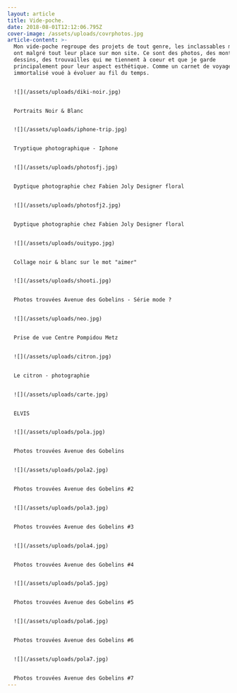 ```yaml
---
layout: article
title: Vide-poche.
date: 2018-08-01T12:12:06.795Z
cover-image: /assets/uploads/covrphotos.jpg
article-content: >-
  Mon vide-poche regroupe des projets de tout genre, les inclassables mais qui
  ont malgré tout leur place sur mon site. Ce sont des photos, des montages, des
  dessins, des trouvailles qui me tiennent à coeur et que je garde
  principalement pour leur aspect esthétique. Comme un carnet de voyage
  immortalisé voué à évoluer au fil du temps.


  ![](/assets/uploads/diki-noir.jpg)


  Portraits Noir & Blanc 


  ![](/assets/uploads/iphone-trip.jpg)


  Tryptique photographique - Iphone


  ![](/assets/uploads/photosfj.jpg)


  Dyptique photographie chez Fabien Joly Designer floral


  ![](/assets/uploads/photosfj2.jpg)


  Dyptique photographie chez Fabien Joly Designer floral


  ![](/assets/uploads/ouitypo.jpg)


  Collage noir & blanc sur le mot "aimer"


  ![](/assets/uploads/shooti.jpg)


  Photos trouvées Avenue des Gobelins - Série mode ?


  ![](/assets/uploads/neo.jpg)


  Prise de vue Centre Pompidou Metz


  ![](/assets/uploads/citron.jpg)


  Le citron - photographie 


  ![](/assets/uploads/carte.jpg)


  ELVIS


  ![](/assets/uploads/pola.jpg)


  Photos trouvées Avenue des Gobelins


  ![](/assets/uploads/pola2.jpg)


  Photos trouvées Avenue des Gobelins #2


  ![](/assets/uploads/pola3.jpg)


  Photos trouvées Avenue des Gobelins #3


  ![](/assets/uploads/pola4.jpg)


  Photos trouvées Avenue des Gobelins #4


  ![](/assets/uploads/pola5.jpg)


  Photos trouvées Avenue des Gobelins #5


  ![](/assets/uploads/pola6.jpg)


  Photos trouvées Avenue des Gobelins #6


  ![](/assets/uploads/pola7.jpg)


  Photos trouvées Avenue des Gobelins #7
---
```


